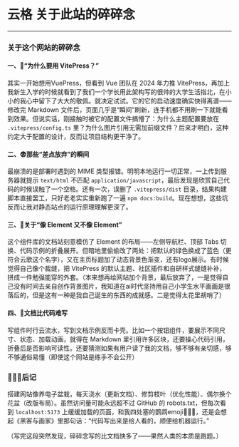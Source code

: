 # **云格 关于此站的碎碎念**

---

### 关于这个网站的碎碎念

#### 一、🤔“为什么要用 VitePress？”  
其实一开始想用VuePress，但看到 Vue 团队在 2024 年力推 VitePress，再加上我新生入学的时候就看到了我们一个学长用此架构写的很帅的大学生活指北，在小小的我心中留下了大大的敬佩。就决定试试。它的它的启动速度确实快得离谱——修改完 Markdown 文件后，页面几乎是“瞬间”刷新，连手机都不用刷一下就能看到效果。但说实话，刚接触时被它的配置文件搞懵了：为什么主题配置要放在 `.vitepress/config.ts` 里？为什么图片引用无需加前缀文件？后来才明白，这种约定大于配置的设计，反而让项目结构更干净了。

#### 二、😨那些“差点放弃”的瞬间  
最崩溃的是部署时遇到的 MIME 类型报错。明明本地运行一切正常，一上传到服务器就提示 `text/html` 不匹配 `application/javascript`，最后发现是欣赏自己代码的时候误触了一个空格。还有一次，误删了 `.vitepress/dist` 目录，结果构建脚本直接罢工，只好老老实实重新跑了一遍 `npm docs:build`。现在想想，这些坑反而让我对静态站点的运行原理理解更深了。

#### 三、🐘关于“像 Element 又不像 Element”  
这个组件库的文档站刻意模仿了 Element 的布局——左侧导航栏、顶部 Tabs 切换、代码示例的折叠展开。但暗地里偷偷改了两处：把默认的绿色换成了蓝色（更符合云歌这个名字），又在主页标题加了动态背景色渐变，还有logo展示。有时候觉得自己像个裁缝，把 VitePress 的默认主题、社区插件和自研样式缝缝补补，拼成一件勉强能穿的外套。（本来想再给网站加个背景，最后放弃了，一是觉得自己没有时间去亲自创作背景图片，我知道在ai时代坚持用自己小学生水平画画是很落后的，但是这有一种是我自己诞生的东西的成就感。二是觉得太花里胡哨了）

#### 四、🦜文档比代码难写  
写组件时行云流水，写到文档示例反而卡壳。比如一个按钮组件，要展示不同尺寸、状态、加载动画，就得在 Markdown 里引用许多区块，还要操心代码引用，折叠后是否影响可读性。还要猜测如果有用户读了我的文档，够不够有亲切感，够不够通俗易懂（即使这个网站是练手不会公开）

### 🦜🦜🦜后记  
搭建网站像养电子盆栽，每天浇水（更新文档）、修剪枝叶（优化性能）、偶尔换个花盆（改版布局）。虽然访问量可能永远超不过 GitHub 的 robots.txt，但每次看到 `localhost:5173` 上缓缓加载的页面，和我四处塞的鹦鹉emoji🦜🦜🦜，还是会想起《黑客与画家》里那句话：“代码写出来是给人看的，顺便给机器运行。”  

（写完这段突然发现，碎碎念写的比文档快多了——果然人类的本质是跑题。）